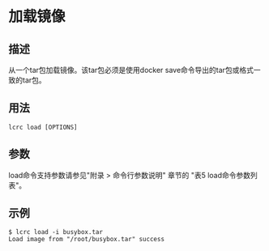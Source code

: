 # 加载镜像<a name="ZH-CN_TOPIC_0184808127"></a>

## 描述<a name="zh-cn_topic_0183111391_section16459173015919"></a>

从一个tar包加载镜像。该tar包必须是使用docker save命令导出的tar包或格式一致的tar包。

## 用法<a name="zh-cn_topic_0183111391_section1720816322551"></a>

```
lcrc load [OPTIONS]
```

## 参数<a name="zh-cn_topic_0183111391_section1239324185610"></a>

load命令支持参数请参见"附录 > 命令行参数说明" 章节的 "表5 load命令参数列表"。

## 示例<a name="zh-cn_topic_0183111391_section451016475564"></a>

```
$ lcrc load -i busybox.tar
Load image from "/root/busybox.tar" success
```

